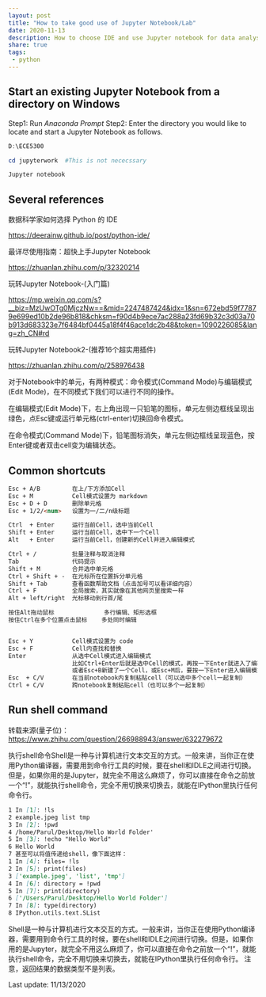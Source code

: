 ```yaml
---
layout: post
title: "How to take good use of Jupyter Notebook/Lab"
date: 2020-11-13
description: How to choose IDE and use Jupyter notebook for data analysis and machine learning
share: true
tags:
 - python
---
```


## Start an existing Jupyter Notebook from a directory on Windows

Step1: Run *Anaconda Prompt*
Step2: Enter the directory you would like to locate and start a Jupyter Notebook as follows.

```powershell
D:\ECE5300

cd jupyterwork  #This is not nececssary

Jupyter notebook
```

## Several references

数据科学家如何选择 Python 的 IDE

<https://deerainw.github.io/post/python-ide/>

最详尽使用指南：超快上手Jupyter Notebook

<https://zhuanlan.zhihu.com/p/32320214>

玩转Jupyter Notebook-(入门篇)

<https://mp.weixin.qq.com/s?__biz=MzUwOTg0MjczNw==&mid=2247487424&idx=1&sn=672ebd59f77879e699ed10b2de96b818&chksm=f90d4b9ece7ac288a23fd69b32c3d03a70b913d683323e7f6484bf0445a18f4f46ace1dc2b48&token=1090226085&lang=zh_CN#rd>


玩转Jupyter Notebook2-(推荐16个超实用插件)

<https://zhuanlan.zhihu.com/p/258976438>


对于Notebook中的单元，有两种模式：命令模式(Command Mode)与编辑模式(Edit Mode)，在不同模式下我们可以进行不同的操作。

在编辑模式(Edit Mode)下，右上角出现一只铅笔的图标，单元左侧边框线呈现出绿色，点Esc键或运行单元格(ctrl-enter)切换回命令模式。

在命令模式(Command Mode)下，铅笔图标消失，单元左侧边框线呈现蓝色，按Enter键或者双击cell变为编辑状态。

## Common shortcuts

```markdown
Esc + A/B         在上/下方添加Cell
Esc + M           Cell模式设置为 markdown
Esc + D + D       删除单元格
Esc + 1/2/<num>   设置为一/二/n级标题

Ctrl  + Enter     运行当前Cell，选中当前Cell
Shift + Enter     运行当前Cell，选中下一个Cell
Alt   + Enter     运行当前Cell，创建新的Cell并进入编辑模式

Ctrl + /          批量注释与取消注释
Tab               代码提示
Shift + M         合并选中单元格
Ctrl + Shift + -  在光标所在位置拆分单元格
Shift + Tab       查看函数帮助文档（点击加号可以看详细内容）
Ctrl + F          全局搜索，其实就像在其他网页里搜索一样
Alt + left/right  光标移动到行首/尾

按住Alt拖动鼠标              多行编辑、矩形选框
按住Ctrl在多个位置点击鼠标    多处同时编辑


Esc + Y           Cell模式设置为 code
Esc + F           Cell内查找和替换
Enter             从选中Cell模式进入编辑模式
                  比如Ctrl+Enter后就是选中Cell的模式，再按一下Enter就进入了编辑模式
                  或者Esc+B新建了一个Cell，或Esc+M后，要按一下Enter进入编辑模式
Esc  + C/V        在当前notebook内复制粘贴cell（可以选中多个cell一起复制）
Ctrl + C/V        跨notebook复制粘贴cell（也可以多个一起复制）
```

## Run shell command

转载来源(量子位)：https://www.zhihu.com/question/266988943/answer/632279672

执行shell命令Shell是一种与计算机进行文本交互的方式。一般来讲，当你正在使用Python编译器，需要用到命令行工具的时候，要在shell和IDLE之间进行切换。但是，如果你用的是Jupyter，就完全不用这么麻烦了，你可以直接在命令之前放一个“!”，就能执行shell命令，完全不用切换来切换去，就能在IPython里执行任何命令行。
```markdown
1 In [1]: !ls
2 example.jpeg list tmp
3 In [2]: !pwd
4 /home/Parul/Desktop/Hello World Folder'
5 In [3]: !echo "Hello World"
6 Hello World
7 甚至可以将值传递给shell，像下面这样：
1 In [4]: files= !ls
2 In [5]: print(files)
3 ['example.jpeg', 'list', 'tmp']
4 In [6]: directory = !pwd
5 In [7]: print(directory)
6 ['/Users/Parul/Desktop/Hello World Folder']
7 In [8]: type(directory)
8 IPython.utils.text.SList
```

Shell是一种与计算机进行文本交互的方式。一般来讲，当你正在使用Python编译器，需要用到命令行工具的时候，要在shell和IDLE之间进行切换。但是，如果你用的是Jupyter，就完全不用这么麻烦了，你可以直接在命令之前放一个“!”，就能执行shell命令，完全不用切换来切换去，就能在IPython里执行任何命令行。
注意，返回结果的数据类型不是列表。

Last update: 11/13/2020